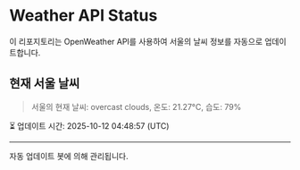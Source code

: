 
# Weather API Status

이 리포지토리는 OpenWeather API를 사용하여 서울의 날씨 정보를 자동으로 업데이트합니다.

## 현재 서울 날씨
> 서울의 현재 날씨: overcast clouds, 온도: 21.27°C, 습도: 79%

⏳ 업데이트 시간: 2025-10-12 04:48:57 (UTC)

---
자동 업데이트 봇에 의해 관리됩니다.
